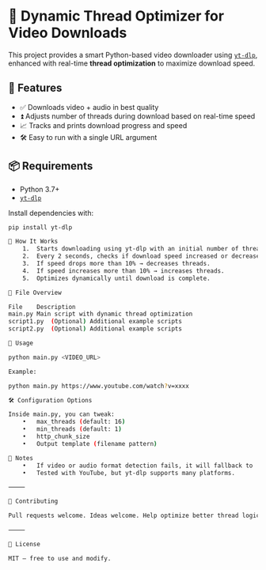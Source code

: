 # 🔄 Dynamic Thread Optimizer for Video Downloads

This project provides a smart Python-based video downloader using [`yt-dlp`](https://github.com/yt-dlp/yt-dlp), enhanced with real-time **thread optimization** to maximize download speed.

## 🚀 Features

- ✅ Downloads video + audio in best quality
- ⏫ Adjusts number of threads during download based on real-time speed
- 📈 Tracks and prints download progress and speed
- 🛠️ Easy to run with a single URL argument

## 📦 Requirements

- Python 3.7+
- [`yt-dlp`](https://github.com/yt-dlp/yt-dlp)

Install dependencies with:

```bash
pip install yt-dlp

🧠 How It Works
	1.	Starts downloading using yt-dlp with an initial number of threads.
	2.	Every 2 seconds, checks if download speed increased or decreased.
	3.	If speed drops more than 10% → decreases threads.
	4.	If speed increases more than 10% → increases threads.
	5.	Optimizes dynamically until download is complete.

📂 File Overview

File	Description
main.py	Main script with dynamic thread optimization
script1.py	(Optional) Additional example scripts
script2.py	(Optional) Additional example scripts

🧪 Usage

python main.py <VIDEO_URL>

Example:

python main.py https://www.youtube.com/watch?v=xxxx

🛠️ Configuration Options

Inside main.py, you can tweak:
	•	max_threads (default: 16)
	•	min_threads (default: 1)
	•	http_chunk_size
	•	Output template (filename pattern)

📌 Notes
	•	If video or audio format detection fails, it will fallback to 'bestvideo+bestaudio/best'.
	•	Tested with YouTube, but yt-dlp supports many platforms.

⸻

🤝 Contributing

Pull requests welcome. Ideas welcome. Help optimize better thread logic? Let’s do it 💡

⸻

📜 License

MIT — free to use and modify.
